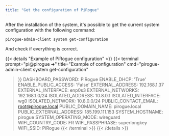```yaml
---
title: "Get the configuration of PiRogue"
---
```


After the installation of the system, it's possible to get the current system configuration
with the following command:

```shell {title="Get the current system configuration"}
pirogue-admin-client system get-configuration
```

And check if everything is correct.

{{< details "Example of PiRogue configuration" >}}
{{< terminal 
prompt="pi@pirogue ➜" 
title="Example of configuration"
cmd="pirogue-admin-client system get-configuration" 
>}}
DASHBOARD_PASSWORD: PiRogue
ENABLE_DHCP: 'True'
ENABLE_PUBLIC_ACCESS: 'False'
EXTERNAL_ADDRESS: 192.168.1.37
EXTERNAL_INTERFACE: enp0s3
EXTERNAL_NETWORKS: 192.168.1.0/24
ISOLATED_ADDRESS: 10.8.0.1
ISOLATED_INTERFACE: wg0
ISOLATED_NETWORK: 10.8.0.0/24
PUBLIC_CONTACT_EMAIL: root@pirogue.local
PUBLIC_DOMAIN_NAME: pirogue.local
PUBLIC_EXTERNAL_ADDRESS: 185.199.111.153
SYSTEM_HOSTNAME: pirogue
SYSTEM_OPERATING_MODE: wireguard
WIFI_COUNTRY_CODE: FR
WIFI_PASSPHRASE: superlongkey
WIFI_SSID: PiRogue
{{< /terminal >}}
{{< /details >}}


